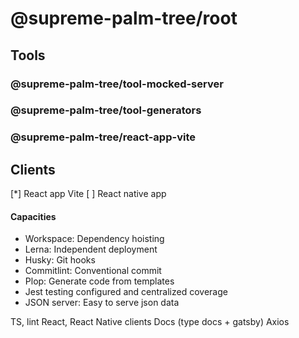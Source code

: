 # @supreme-palm-tree/root

## Tools

### @supreme-palm-tree/tool-mocked-server

### @supreme-palm-tree/tool-generators

### @supreme-palm-tree/react-app-vite

## Clients

[*] React app Vite
[ ] React native app

#### Capacities

- Workspace: Dependency hoisting
- Lerna: Independent deployment
- Husky: Git hooks
- Commitlint: Conventional commit
- Plop: Generate code from templates
- Jest testing configured and centralized coverage
- JSON server: Easy to serve json data

TS, lint
React, React Native clients
Docs (type docs + gatsby)
Axios
